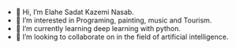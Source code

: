- 👋 Hi, I’m Elahe Sadat Kazemi Nasab.
- 👀 I’m interested in Programing, painting, music and Tourism.
- 🌱 I’m currently learning deep learning with python.
- 💞️ I’m looking to collaborate on in the field of artificial intelligence.

<!---
elsa199/elsa199 is a ✨ special ✨ repository because its `README.md` (this file) appears on your GitHub profile.
You can click the Preview link to take a look at your changes.
--->
